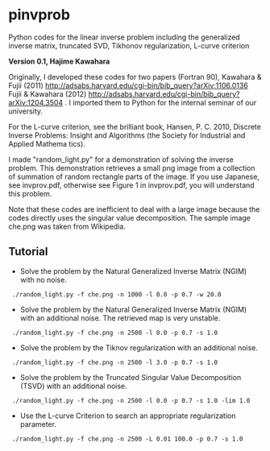 # pinvprob
Python codes for the linear inverse problem including the generalized inverse matrix, truncated SVD, Tikhonov regularization, L-curve criterion

**Version 0.1, Hajime Kawahara**

Originally, I developed these codes for two papers (Fortran 90), 
Kawahara & Fujii (2011)  http://adsabs.harvard.edu/cgi-bin/bib_query?arXiv:1106.0136
Fujii & Kawahara (2012)  http://adsabs.harvard.edu/cgi-bin/bib_query?arXiv:1204.3504
. I imported them to Python for the internal seminar of our university.

For the L-curve criterion, see the brilliant book, Hansen, P. C. 2010, Discrete Inverse Problems: Insight and Algorithms (the Society for Industrial and Applied Mathema
tics).

I made "random_light.py" for a demonstration of solving the inverse problem. This demonstration retrieves a small png image from a collection of summation of random rectangle parts of the image. If you use Japanese, see invprov.pdf, otherwise see Figure 1 in invprov.pdf, you will understand this problem. 

Note that these codes are inefficient to deal with a large image because the codes directly uses the singular value decomposition. The sample image che.png was taken from Wikipedia.

Tutorial
-------------------------

* Solve the problem by the Natural Generalized Inverse Matrix (NGIM) with no noise.

~~~~
 ./random_light.py -f che.png -n 1000 -l 0.0 -p 0.7 -w 20.0
~~~~

* Solve the problem by the Natural Generalized Inverse Matrix (NGIM) with an additional noise. The retrieved map is very unstable.

~~~~ 
 ./random_light.py -f che.png -n 2500 -l 0.0 -p 0.7 -s 1.0
~~~~

* Solve the problem by the Tiknov regularization with an additional noise. 

~~~~
 ./random_light.py -f che.png -n 2500 -l 3.0 -p 0.7 -s 1.0
~~~~

* Solve the problem by the Truncated Singular Value Decomposition (TSVD) with an additional noise. 

~~~~
 ./random_light.py -f che.png -n 2500 -l 0.0 -p 0.7 -s 1.0 -lim 1.0
~~~~

* Use the L-curve Criterion to search an appropriate regularization parameter. 

~~~~
 ./random_light.py -f che.png -n 2500 -L 0.01 100.0 -p 0.7 -s 1.0
~~~~

